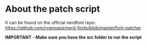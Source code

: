 # About the patch script 
It can be found on the official nerdfont repo: https://github.com/ryanoasis/nerd-fonts/blob/master/font-patcher

**IMPORTANT - Make sure you have the src folder to run the script**
